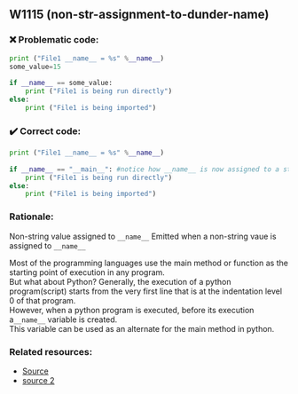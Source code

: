 ## W1115 (non-str-assignment-to-dunder-name)

### :x: Problematic code:

```python
print ("File1 __name__ = %s" %__name__) 
some_value=15  
  
if __name__ == some_value: 
    print ("File1 is being run directly")
else: 
    print ("File1 is being imported")
```

### :heavy_check_mark: Correct code:

```python
print ("File1 __name__ = %s" %__name__) 
  
if __name__ == "__main__": #notice how __name__ is now assigned to a string rather then an int
    print ("File1 is being run directly")
else: 
    print ("File1 is being imported")
```

### Rationale:

Non-string value assigned to `__name__` Emitted when a non-string vaue is assigned to `__name__`

Most of the programming languages use the main method or function as the starting point of execution in any program.  
But what about Python? Generally, the execution of a python program(script) starts from the very first line that is at the indentation level 0 of that program.  
However, when a python program is executed, before its execution a`__name__` variable is created.  
This variable can be used as an alternate for the main method in python.




### Related resources:

- [Source](https://www.geeksforgeeks.org/__name__-special-variable-python/)
- [source 2](https://www.studytonight.com/python/_name_-as-main-method-in-python)
